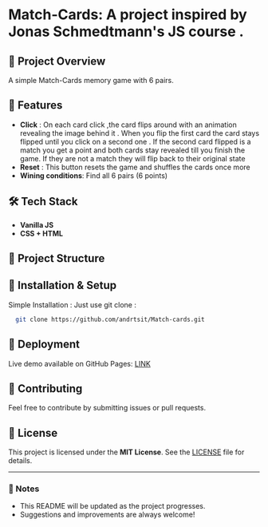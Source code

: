 # Match-Cards:  A project inspired by Jonas Schmedtmann's JS course .

## 🚀 Project Overview

A simple Match-Cards memory game with 6 pairs. 

## 📌 Features

- **Click**  : On each card click ,the card flips around with an animation revealing the image behind it . When you flip the first card the card stays flipped until you click on a second one . If the second card flipped is a match you get a point and both cards stay revealed till you finish the game. If they are not a match they will flip back to their original state
- **Reset** : This button resets the game and shuffles the cards once more 
- **Wining conditions**: Find all 6 pairs (6 points)

## 🛠 Tech Stack

- **Vanilla JS**
- **CSS + HTML**

## 📂 Project Structure


## 🔧 Installation & Setup

Simple Installation : Just use git clone :
 ```bash
   git clone https://github.com/andrtsit/Match-cards.git
```

## 🚀 Deployment

Live demo available on GitHub Pages:
[LINK](https://andrtsit.github.io/Match-cards/)


## 🤝 Contributing

Feel free to contribute by submitting issues or pull requests.

## 📜 License

This project is licensed under the **MIT License**. See the [LICENSE](LICENSE) file for details.

---

### 📢 Notes

- This README will be updated as the project progresses.
- Suggestions and improvements are always welcome!
